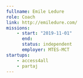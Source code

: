 ```yaml
---
fullname: Emile Ledure
role: Coach
link: http://emiledure.com/
missions:
    - start: "2019-11-01"
      end:
      status: independent
      employer: MTES-MCT
startups:
    - access4all
    - partaj
---
```

